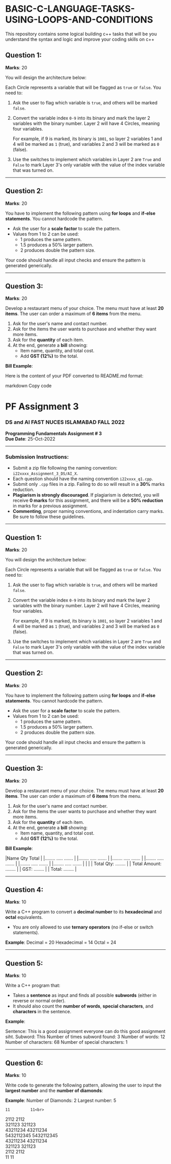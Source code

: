 # BASIC-C-LANGUAGE-TASKS-USING-LOOPS-AND-CONDITIONS
This repository contains some logical building c++ tasks that will be you understand the syntax and logic and improve your coding skills on c++

## Question 1:  
**Marks**: 20

You will design the architecture below:

Each Circle represents a variable that will be flagged as `true` or `false`. You need to:
1. Ask the user to flag which variable is `true`, and others will be marked `false`.
2. Convert the variable index `0-9` into its binary and mark the layer 2 variables with the binary number. Layer 2 will have 4 Circles, meaning four variables.
   
   For example, if 9 is marked, its binary is `1001`, so layer 2 variables 1 and 4 will be marked as `1` (true), and variables 2 and 3 will be marked as `0` (false).
3. Use the switches to implement which variables in Layer 2 are `True` and `False` to mark Layer 3's only variable with the value of the index variable that was turned on.

---

## Question 2:  
**Marks**: 20

You have to implement the following pattern using **for loops** and **if-else statements**. You cannot hardcode the pattern.

- Ask the user for a **scale factor** to scale the pattern.
- Values from 1 to 2 can be used:
  - 1 produces the same pattern.
  - 1.5 produces a 50% larger pattern.
  - 2 produces double the pattern size.

Your code should handle all input checks and ensure the pattern is generated generically.

---

## Question 3:  
**Marks**: 20

Develop a restaurant menu of your choice. The menu must have at least **20 items**. The user can order a maximum of **6 items** from the menu.

1. Ask for the user's name and contact number.
2. Ask for the items the user wants to purchase and whether they want more items.
3. Ask for the **quantity** of each item.
4. At the end, generate a **bill** showing:
   - Item name, quantity, and total cost.
   - Add **GST (12%)** to the total.

**Bill Example**:

Here is the content of your PDF converted to README.md format:

markdown
Copy code
# PF Assignment 3

### DS and AI FAST NUCES ISLAMABAD FALL 2022

**Programming Fundamentals Assignment # 3**  
**Due Date**: 25-Oct-2022

---

### Submission Instructions:
- Submit a zip file following the naming convention: `i22xxxx_Assignment_3_DS/AI_X`.
- Each question should have the naming convention `i22xxxx_q1.cpp`.
- Submit only `.cpp` files in a zip. Failing to do so will result in a **30%** marks reduction.
- **Plagiarism is strongly discouraged**. If plagiarism is detected, you will receive **0 marks** for this assignment, and there will be a **50% reduction** in marks for a previous assignment.
- **Commenting**, proper naming conventions, and indentation carry marks. Be sure to follow these guidelines.

---

## Question 1:  
**Marks**: 20

You will design the architecture below:

Each Circle represents a variable that will be flagged as `true` or `false`. You need to:
1. Ask the user to flag which variable is `true`, and others will be marked `false`.
2. Convert the variable index `0-9` into its binary and mark the layer 2 variables with the binary number. Layer 2 will have 4 Circles, meaning four variables.
   
   For example, if 9 is marked, its binary is `1001`, so layer 2 variables 1 and 4 will be marked as `1` (true), and variables 2 and 3 will be marked as `0` (false).
3. Use the switches to implement which variables in Layer 2 are `True` and `False` to mark Layer 3's only variable with the value of the index variable that was turned on.

---

## Question 2:  
**Marks**: 20

You have to implement the following pattern using **for loops** and **if-else statements**. You cannot hardcode the pattern.

- Ask the user for a **scale factor** to scale the pattern.
- Values from 1 to 2 can be used:
  - 1 produces the same pattern.
  - 1.5 produces a 50% larger pattern.
  - 2 produces double the pattern size.

Your code should handle all input checks and ensure the pattern is generated generically.

---

## Question 3:  
**Marks**: 20

Develop a restaurant menu of your choice. The menu must have at least **20 items**. The user can order a maximum of **6 items** from the menu.

1. Ask for the user's name and contact number.
2. Ask for the items the user wants to purchase and whether they want more items.
3. Ask for the **quantity** of each item.
4. At the end, generate a **bill** showing:
   - Item name, quantity, and total cost.
   - Add **GST (12%)** to the total.

**Bill Example**:

|Name Qty Total | |…….. ….. ……. | |…….. ….. ……. | |…….. ….. ……. | |…….. ….. ……. | |…….. ….. ……. | |…….. ….. ……. | | | | Total Qty: …….. | | Total Amount: …….. | | GST: …….. | | Total: …….. |


---

## Question 4:  
**Marks**: 10

Write a C++ program to convert a **decimal number** to its **hexadecimal** and **octal** equivalents.  
- You are only allowed to use **ternary operators** (no if-else or switch statements).
  
**Example**:
Decimal = 20
Hexadecimal = 14
Octal = 24


---

## Question 5:  
**Marks**: 10

Write a C++ program that:
- Takes a **sentence** as input and finds all possible **subwords** (either in reverse or normal order).
- It should also count the **number of words**, **special characters**, and **characters** in the sentence.

**Example**:

Sentence: This is a good assignment everyone can do this good assignment siht.
Subword: This
Number of times subword found: 3
Number of words: 12
Number of characters: 68
Number of special characters: 1


---

## Question 6:  
**Marks**: 10

Write code to generate the following pattern, allowing the user to input the **largest number** and the **number of diamonds**:

**Example**:
Number of Diamonds: 2
Largest number: 5

    11         11<br>  
   2112       2112<br>
  321123     321123<br>
 43211234   43211234<br>
5432112345 5432112345<br>
 43211234   43211234<br>
  321123     321123<br>
   2112       2112<br>
    11         11<br>
